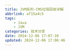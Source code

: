```yaml
---
title: JVM系列-CMS垃圾回收详解
abbrlink: af15a4c5
tags:
    - Java
    - JVM
categories: 技术分享
date: 2024-12-06 17:07:10
updated: 2024-12-06 17:06:46
---
```

